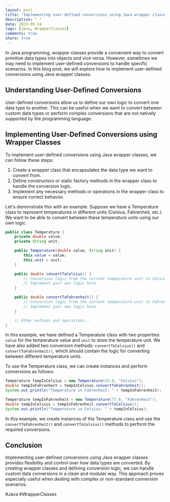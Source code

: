 ```yaml
---
layout: post
title: "Implementing user-defined conversions using Java wrapper classes"
description: " "
date: 2023-09-14
tags: [Java, WrapperClasses]
comments: true
share: true
---
```


In Java programming, wrapper classes provide a convenient way to convert primitive data types into objects and vice versa. However, sometimes we may need to implement user-defined conversions to handle specific scenarios. In this blog post, we will explore how to implement user-defined conversions using Java wrapper classes.

## Understanding User-Defined Conversions

User-defined conversions allow us to define our own logic to convert one data type to another. This can be useful when we want to convert between custom data types or perform complex conversions that are not natively supported by the programming language.

## Implementing User-Defined Conversions using Wrapper Classes

To implement user-defined conversions using Java wrapper classes, we can follow these steps:

1. Create a wrapper class that encapsulates the data type we want to convert from.
2. Define constructors or static factory methods in the wrapper class to handle the conversion logic.
3. Implement any necessary methods or operations in the wrapper class to ensure correct behavior.

Let's demonstrate this with an example. Suppose we have a Temperature class to represent temperatures in different units (Celsius, Fahrenheit, etc.). We want to be able to convert between these temperature units using our own logic.

```java
public class Temperature {
    private double value;
    private String unit;

    public Temperature(double value, String unit) {
        this.value = value;
        this.unit = unit;
    }

    public double convertToCelsius() {
        // Conversion logic from the current temperature unit to Celsius
        // Implement your own logic here
    }

    public double convertToFahrenheit() {
        // Conversion logic from the current temperature unit to Fahrenheit
        // Implement your own logic here
    }

    // Other methods and operations...
}
```

In this example, we have defined a Temperature class with two properties: `value` for the temperature value and `unit` to store the temperature unit. We have also added two conversion methods: `convertToCelsius()` and `convertToFahrenheit()`, which should contain the logic for converting between different temperature units.

To use the Temperature class, we can create instances and perform conversions as follows:

```java
Temperature tempInCelsius = new Temperature(25.0, "Celsius");
double tempInFahrenheit = tempInCelsius.convertToFahrenheit();
System.out.println("Temperature in Fahrenheit: " + tempInFahrenheit);

Temperature tempInFahrenheit = new Temperature(77.0, "Fahrenheit");
double tempInCelsius = tempInFahrenheit.convertToCelsius();
System.out.println("Temperature in Celsius: " + tempInCelsius);
```

In this example, we create instances of the Temperature class and use the `convertToFahrenheit()` and `convertToCelsius()` methods to perform the required conversions.

## Conclusion

Implementing user-defined conversions using Java wrapper classes provides flexibility and control over how data types are converted. By creating wrapper classes and defining conversion logic, we can handle custom data conversions in a clean and modular way. This approach proves especially useful when dealing with complex or non-standard conversion scenarios.

#Java #WrapperClasses
